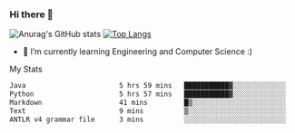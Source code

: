 ### Hi there 👋

![Anurag's GitHub stats](https://github-readme-stats.vercel.app/api?username=MatteoIorio11&show_icons=true&theme=dark) 
[![Top Langs](https://github-readme-stats.vercel.app/api/top-langs/?username=MatteoIorio11&theme=dark)](https://github.com/MatteoIorio11/github-readme-stats)

- 🌱 I’m currently learning Engineering and Computer Science :)

<!--
**MatteoIorio11/MatteoIorio11** is a ✨ _special_ ✨ repository because its `README.md` (this file) appears on your GitHub profile.

Here are some ideas to get you started:

- 🔭 I’m currently working on ...
- 🌱 I’m currently learning ...
- 👯 I’m looking to collaborate on ...
- 🤔 I’m looking for help with ...
- 💬 Ask me about ...
- 📫 How to reach me: ...
- 😄 Pronouns: ...
- ⚡ Fun fact: ...
-->
My Stats
<!--START_SECTION:waka-->

```txt
Java                       5 hrs 59 mins   ███████████▓░░░░░░░░░░░░░   46.32 %
Python                     5 hrs 57 mins   ███████████▓░░░░░░░░░░░░░   46.10 %
Markdown                   41 mins         █▒░░░░░░░░░░░░░░░░░░░░░░░   05.33 %
Text                       9 mins          ▒░░░░░░░░░░░░░░░░░░░░░░░░   01.25 %
ANTLR v4 grammar file      3 mins          ░░░░░░░░░░░░░░░░░░░░░░░░░   00.41 %
```

<!--END_SECTION:waka-->

